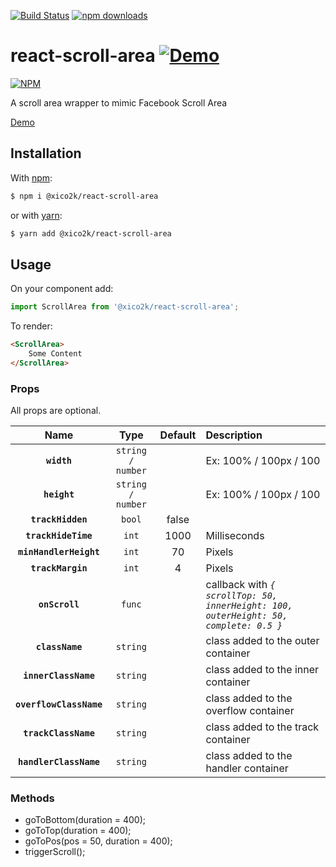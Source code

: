 [![Build Status](https://travis-ci.org/xiCO2k/react-scroll-area.svg?branch=master)](https://travis-ci.org/xiCO2k/react-scroll-area)
[![npm downloads](https://img.shields.io/npm/dt/xico2k-react-scroll-area.svg)](https://npmcharts.com/compare/xico2k-react-scroll-area?minimal=true)

# react-scroll-area [![Demo](https://img.shields.io/badge/demo-live-brightgreen.svg)](//xico2k.github.com/react-scroll-area/)

[![NPM](https://nodei.co/npm/xico2k-react-scroll-area.png?downloads=true&downloadRank=true)](https://npmjs.org/package/xico2k-react-scroll-area)

A scroll area wrapper to mimic Facebook Scroll Area

[Demo](//xico2k.github.com/react-scroll-area/)

## Installation
With [npm](https://www.npmjs.com):
```sh
$ npm i @xico2k/react-scroll-area
```
or with [yarn](https://yarnpkg.com):
```sh
$ yarn add @xico2k/react-scroll-area
```

## Usage

On your component add:

```javascript
import ScrollArea from '@xico2k/react-scroll-area';
```
To render:

```html
<ScrollArea>
    Some Content
</ScrollArea>
```

### Props

All props are optional.

| Name | Type | Default | Description |
|:----:|:----:|:-------:|:------------|
**`width`**             | `string / number` |       | Ex: 100% / 100px / 100 |
**`height`**            | `string / number` |       | Ex: 100% / 100px / 100 |
**`trackHidden`**       | `bool`            | false |                        |
**`trackHideTime`**     | `int`             | 1000  | Milliseconds           |
**`minHandlerHeight`**  | `int`             | 70    | Pixels                 |
**`trackMargin`**       | `int`             | 4     | Pixels                 |
**`onScroll`**          | `func`            |       | callback with *`{ scrollTop: 50, innerHeight: 100, outerHeight: 50, complete: 0.5 }`*|
**`className`**         | `string`          |       | class added to the outer container |
**`innerClassName`**    | `string`          |       | class added to the inner container |
**`overflowClassName`** | `string`          |       | class added to the overflow container |
**`trackClassName`**    | `string`          |       | class added to the track container |
**`handlerClassName`**  | `string`          |       | class added to the handler container |

### Methods

* goToBottom(duration = 400);
* goToTop(duration = 400);
* goToPos(pos = 50, duration = 400);
* triggerScroll();
